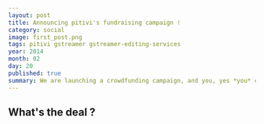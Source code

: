 ```yaml
---
layout: post
title: Announcing pitivi's fundraising campaign !
category: social
image: first_post.png
tags: pitivi gstreamer gstreamer-editing-services
year: 2014
month: 02
day: 20
published: true
summary: We are launching a crowdfunding campaign, and you, yes *you* can help !
---
```


<h2>
What's the deal ?
</h2>

<p>
</p>
